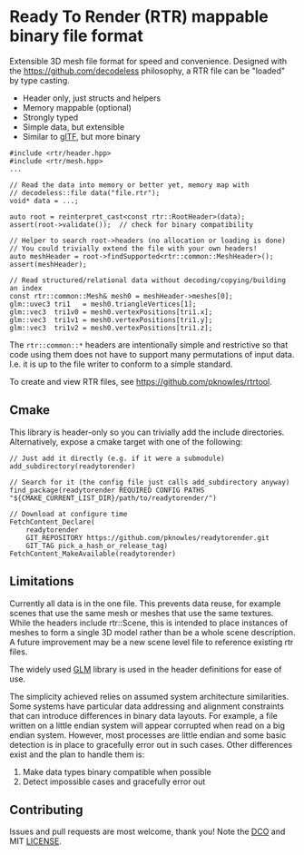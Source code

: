 # Ready To Render (RTR) mappable binary file format

Extensible 3D mesh file format for speed and convenience. Designed with the
https://github.com/decodeless philosophy, a RTR file can be "loaded" by type
casting.

- Header only, just structs and helpers
- Memory mappable (optional)
- Strongly typed
- Simple data, but extensible
- Similar to [glTF](https://www.khronos.org/gltf/), but more binary

```
#include <rtr/header.hpp>
#include <rtr/mesh.hpp>
...

// Read the data into memory or better yet, memory map with
// decodeless::file data("file.rtr");
void* data = ...;

auto root = reinterpret_cast<const rtr::RootHeader>(data);
assert(root->validate());  // check for binary compatibility

// Helper to search root->headers (no allocation or loading is done)
// You could trivially extend the file with your own headers!
auto meshHeader = root->findSupported<rtr::common::MeshHeader>();
assert(meshHeader);

// Read structured/relational data without decoding/copying/building an index
const rtr::common::Mesh& mesh0 = meshHeader->meshes[0];
glm::uvec3 tri1   = mesh0.triangleVertices[1];
glm::vec3  tri1v0 = mesh0.vertexPositions[tri1.x];
glm::vec3  tri1v1 = mesh0.vertexPositions[tri1.y];
glm::vec3  tri1v2 = mesh0.vertexPositions[tri1.z];
```

The `rtr::common::*` headers are intentionally simple and restrictive so that
code using them does not have to support many permutations of input data. I.e.
it is up to the file writer to conform to a simple standard.

To create and view RTR files, see https://github.com/pknowles/rtrtool.

## Cmake

This library is header-only so you can trivially add the include directories.
Alternatively, expose a cmake target with one of the following:

```
// Just add it directly (e.g. if it were a submodule)
add_subdirectory(readytorender)

// Search for it (the config file just calls add_subdirectory anyway)
find_package(readytorender REQUIRED CONFIG PATHS "${CMAKE_CURRENT_LIST_DIR}/path/to/readytorender/")

// Download at configure time
FetchContent_Declare(
    readytorender
    GIT_REPOSITORY https://github.com/pknowles/readytorender.git
    GIT_TAG pick_a_hash_or_release_tag)
FetchContent_MakeAvailable(readytorender)
```

## Limitations

Currently all data is in the one file. This prevents data reuse, for example
scenes that use the same mesh or meshes that use the same textures. While the
headers include rtr::Scene, this is intended to place instances of meshes to
form a single 3D model rather than be a whole scene description. A future
improvement may be a new scene level file to reference existing rtr files.

The widely used [GLM](https://github.com/g-truc/glm) library is used in the
header definitions for ease of use.

The simplicity achieved relies on assumed system architecture similarities. Some
systems have particular data addressing and alignment constraints that can
introduce differences in binary data layouts. For example, a file written on a
little endian system will appear corrupted when read on a big endian system.
However, most processes are little endian and some basic detection is in place
to gracefully error out in such cases. Other differences exist and the plan to
handle them is:

1. Make data types binary compatible when possible
2. Detect impossible cases and gracefully error out

## Contributing

Issues and pull requests are most welcome, thank you! Note the
[DCO](CONTRIBUTING) and MIT [LICENSE](LICENSE).
